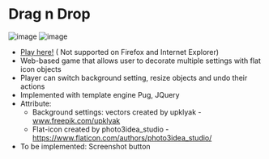 # Drag n Drop
![image](https://user-images.githubusercontent.com/54024391/124543793-1bcb7280-de50-11eb-9a5e-24fa1004178a.png)
![image](https://user-images.githubusercontent.com/54024391/124561760-71137e00-de68-11eb-8fb9-6457f632627c.png)

* [Play here!](https://hoangminhle98.github.io/DragNDrop/html/) ( Not supported on Firefox and Internet Explorer)
* Web-based game that allows user to decorate multiple settings with flat icon objects
* Player can switch background setting, resize objects and undo their actions
* Implemented with template engine Pug, JQuery 
* Attribute: 
  * Background settings: vectors created by upklyak - www.freepik.com/upklyak
  * Flat-icon created by photo3idea_studio - https://www.flaticon.com/authors/photo3idea_studio/
* To be implemented: Screenshot button
